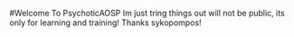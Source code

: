 #Welcome To PsychoticAOSP
Im just tring things out will not be public, its only for learning and training!
Thanks sykopompos!
